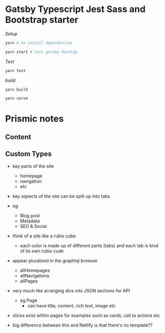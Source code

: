# Gatsby Typescript Jest Sass and Bootstrap starter

_Setup_

```bash
yarn # to install dependencies

yarn start # runs gatsby develop
```

_Test_

```bash
yarn test
```

_build_

```bash
yarn build

yarn serve
```

# Prismic notes

## Content

## Custom Types

-   key parts of the site

    -   homepage
    -   navigation
    -   etc

-   key aspects of the site can be split up into tabs
-   eg
    -   Blog post
    -   Metadata
    -   SEO & Social
-   think of a site like a rubix cube

    -   each color is made up of different parts (tabs) and each tab is kind of its own rubix cude

-   appear pluralised in the graphiql browser

    -   allHomepages
    -   allNavigations
    -   allPages

-   very much like arranging divs into JSON sections for API

    -   eg Page
        -   can have title, content, rich text, image etc

-   slices exist within pages for examples such as cards, call to actions etc

-   big difference between this and Netlify is that there's no template??
